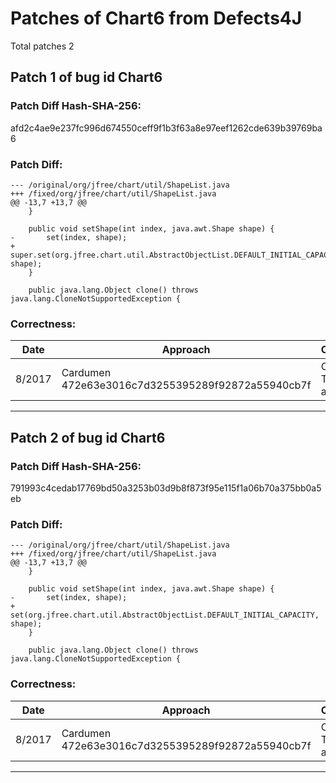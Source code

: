 
# Patches of Chart6 from Defects4J 
Total patches 2
## Patch 1 of bug id Chart6
### Patch Diff Hash-SHA-256:

afd2c4ae9e237fc996d674550ceff9f1b3f63a8e97eef1262cde639b39769ba6

### Patch Diff:
```
--- /original/org/jfree/chart/util/ShapeList.java	
+++ /fixed/org/jfree/chart/util/ShapeList.java	
@@ -13,7 +13,7 @@
 	}
 
 	public void setShape(int index, java.awt.Shape shape) {
-		set(index, shape);
+		super.set(org.jfree.chart.util.AbstractObjectList.DEFAULT_INITIAL_CAPACITY, shape);
 	}
 
 	public java.lang.Object clone() throws java.lang.CloneNotSupportedException {
```

### Correctness:
Date|Approach|Correctness
------------ | ------------ | -------------
 8/2017 | Cardumen 472e63e3016c7d3255395289f92872a55940cb7f | Original Test-suite adequate

---
## Patch 2 of bug id Chart6
### Patch Diff Hash-SHA-256:

791993c4cedab17769bd50a3253b03d9b8f873f95e115f1a06b70a375bb0a5eb

### Patch Diff:
```
--- /original/org/jfree/chart/util/ShapeList.java	
+++ /fixed/org/jfree/chart/util/ShapeList.java	
@@ -13,7 +13,7 @@
 	}
 
 	public void setShape(int index, java.awt.Shape shape) {
-		set(index, shape);
+		set(org.jfree.chart.util.AbstractObjectList.DEFAULT_INITIAL_CAPACITY, shape);
 	}
 
 	public java.lang.Object clone() throws java.lang.CloneNotSupportedException {
```

### Correctness:
Date|Approach|Correctness
------------ | ------------ | -------------
 8/2017 | Cardumen 472e63e3016c7d3255395289f92872a55940cb7f | Original Test-suite adequate

---